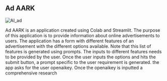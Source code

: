 ## Ad AARK 

![AI_ad](https://github.com/user-attachments/assets/efa03316-c805-421f-ae38-9b26adddb0a8)

Ad AARK is an application created using Colab and Streamlit. 
The purpose of this application is to provide information about online advertisements to users. 
The application has a form with different features of an advertisement with the different options available.
Note that this list of features is generated using prompts. 
The inputs to different features needs to be provided by the user. 
Once the user inputs the options and hits the submit button, a prompt specific to the user requirement is generated. 
the app asks for the user openaikey.  Once the openaikey is inputted a comprehensive research 
